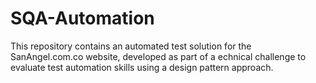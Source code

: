 # SQA-Automation
This repository contains an automated test solution for the SanAngel.com.co website, developed as part of a echnical challenge to evaluate test automation skills using a design pattern approach.

